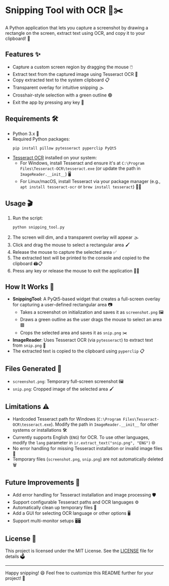 # Snipping Tool with OCR 📸✂️

A Python application that lets you capture a screenshot by drawing a rectangle on the screen, extract text using OCR, and copy it to your clipboard! 🚀

## Features ✨
- Capture a custom screen region by dragging the mouse 🖱️
- Extract text from the captured image using Tesseract OCR 📝
- Copy extracted text to the system clipboard 📋
- Transparent overlay for intuitive snipping 🌫️
- Crosshair-style selection with a green outline 🟢
- Exit the app by pressing any key 🚪

## Requirements 🛠️
- Python 3.x 🐍
- Required Python packages:
  ```bash
  pip install pillow pytesseract pyperclip PyQt5
  ```
- [Tesseract OCR](https://github.com/tesseract-ocr/tesseract) installed on your system:
  - For Windows, install Tesseract and ensure it's at `C:\Program Files\Tesseract-OCR\tesseract.exe` (or update the path in `ImageReader.__init__`) 🖥️
  - For Linux/macOS, install Tesseract via your package manager (e.g., `apt install tesseract-ocr` or `brew install tesseract`) 🐧🍎

## Usage 🎬
1. Run the script:
   ```bash
   python snipping_tool.py
   ```
2. The screen will dim, and a transparent overlay will appear 🌫️
3. Click and drag the mouse to select a rectangular area 🖌️
4. Release the mouse to capture the selected area ✅
5. The extracted text will be printed to the console and copied to the clipboard 🖨️📋
6. Press any key or release the mouse to exit the application 🚶‍♂️

## How It Works 🧠
- **SnippingTool**: A PyQt5-based widget that creates a full-screen overlay for capturing a user-defined rectangular area 📷
  - Takes a screenshot on initialization and saves it as `screenshot.png` 🖼️
  - Draws a green outline as the user drags the mouse to select an area 🟩
  - Crops the selected area and saves it as `snip.png` ✂️
- **ImageReader**: Uses Tesseract OCR (via `pytesseract`) to extract text from `snip.png` 📖
- The extracted text is copied to the clipboard using `pyperclip` 📋

## Files Generated 📁
- `screenshot.png`: Temporary full-screen screenshot 🖼️
- `snip.png`: Cropped image of the selected area 🖌️

## Limitations ⚠️
- Hardcoded Tesseract path for Windows (`C:\Program Files\Tesseract-OCR\tesseract.exe`). Modify the path in `ImageReader.__init__` for other systems or installations 🛠️
- Currently supports English (`ENG`) for OCR. To use other languages, modify the `lang` parameter in `ir.extract_text("snip.png", "ENG")` 🌐
- No error handling for missing Tesseract installation or invalid image files 🚫
- Temporary files (`screenshot.png`, `snip.png`) are not automatically deleted 🗑️

## Future Improvements 🔮
- Add error handling for Tesseract installation and image processing 🛡️
- Support configurable Tesseract paths and OCR languages ⚙️
- Automatically clean up temporary files 🧹
- Add a GUI for selecting OCR language or other options 🖥️
- Support multi-monitor setups 🖥️🖥️

## License 📜
This project is licensed under the MIT License. See the [LICENSE](LICENSE) file for details 🗳️

---

Happy snipping! 😄 Feel free to customize this README further for your project! 🌟